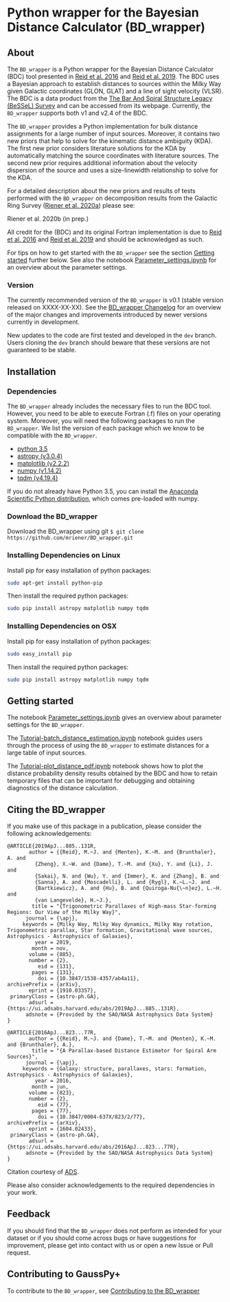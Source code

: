
# Python wrapper for the Bayesian Distance Calculator (BD_wrapper)

## About
The ``BD_wrapper`` is a Python wrapper for the Bayesian Distance Calculator (BDC) tool presented in [Reid et al. 2016](https://ui.adsabs.harvard.edu/abs/2016ApJ...823...77R/abstract) and [Reid et al. 2019](https://ui.adsabs.harvard.edu/abs/2019ApJ...885..131R/abstract). The BDC uses a Bayesian approach to establish distances to sources within the Milky Way given Galactic coordinates (GLON, GLAT) and a line of sight velocity (VLSR). The BDC is a data product from the [The Bar And Spiral Structure Legacy (BeSSeL) Survey](http://bessel.vlbi-astrometry.org/) and can be accessed from its webpage. Currently, the ``BD_wrapper`` supports both v1 and v2.4 of the BDC.

The ``BD_wrapper`` provides a Python implementation for bulk distance assignments for a large number of input sources. Moreover, it contains two new priors that help to solve for the kinematic distance ambiguity (KDA). The first new prior considers literature solutions for the KDA by automatically matching the source coordinates with literature sources. The second new prior requires additional information about the velocity dispersion of the source and uses a size-linewidth relationship to solve for the KDA.

For a detailed description about the new priors and results of tests performed with the ``BD_wrapper`` on decomposition results from the Galactic Ring Survey ([Riener et al. 2020a](https://ui.adsabs.harvard.edu/abs/2020A%26A...633A..14R/abstract)) please see:

Riener et al. 2020b (in prep.)

All credit for the (BDC) and its original Fortran implementation is due to [Reid et al. 2016](https://ui.adsabs.harvard.edu/abs/2016ApJ...823...77R/abstract) and [Reid et al. 2019](https://ui.adsabs.harvard.edu/abs/2019ApJ...885..131R/abstract) and should be acknowledged as such.

For tips on how to get started with the ``BD_wrapper`` see the section [Getting started](#gettingstarted) further below. See also the notebook [Parameter_settings.ipynb](tutorials/Parameter_settings.ipynb) for an overview about the parameter settings.

### Version

The currently recommended version of the ``BD_wrapper`` is v0.1 (stable version released on XXXX-XX-XX). See the [BD_wrapper Changelog](CHANGES.md) for an overview of the major changes and improvements introduced by newer versions currently in development.

New updates to the code are first tested and developed in the ``dev`` branch. Users cloning the ``dev`` branch should beware that these versions are not guaranteed to be stable.

## Installation

### Dependencies

The ``BD_wrapper`` already includes the necessary files to run the BDC tool. However, you need to be able to execute Fortran (.f) files on your operating system. Moreover, you will need the following packages to run the ``BD_wrapper``. We list the version of each package which we know to be compatible with the ``BD_wrapper``.

* [python 3.5](https://www.python.org/)
* [astropy (v3.0.4)](http://www.astropy.org/)
* [matplotlib (v2.2.2)](http://matplotlib.org/)
* [numpy (v1.14.2)](http://www.numpy.org/)
* [tqdm (v4.19.4)](https://tqdm.github.io/)

If you do not already have Python 3.5, you can install the [Anaconda Scientific Python distribution](https://store.continuum.io/cshop/anaconda/), which comes pre-loaded with numpy.

### Download the BD_wrapper

Download the BD_wrapper using git `$ git clone https://github.com/mriener/BD_wrapper.git`


### Installing Dependencies on Linux

Install pip for easy installation of python packages:

```bash
sudo apt-get install python-pip
```

Then install the required python packages:

```bash
sudo pip install astropy matplotlib numpy tqdm
```

### Installing Dependencies on OSX

Install pip for easy installation of python packages:

```bash
sudo easy_install pip
```

Then install the required python packages:

```bash
sudo pip install astropy matplotlib numpy tqdm
```

<a id="gettingstarted"></a>
## Getting started

The notebook [Parameter_settings.ipynb](tutorials/Parameter_settings.ipynb) gives an overview about parameter settings for the ``BD_wrapper``.

The [Tutorial-batch_distance_estimation.ipynb](tutorials/Tutorial-batch_distance_estimation.ipynb) notebook guides users through the process of using the `BD_wrapper` to estimate distances for a large table of input sources.

The [Tutorial-plot_distance_pdf.ipynb](tutorials/Tutorial-plot_distance_pdf.ipynb) notebook shows how to plot the distance probability density results obtained by the BDC and how to retain temporary files that can be important for debugging and obtaining diagnostics of the distance calculation.

## Citing the BD_wrapper

If you make use of this package in a publication, please consider the following acknowledgements:

```
@ARTICLE{2019ApJ...885..131R,
       author = {{Reid}, M.~J. and {Menten}, K.~M. and {Brunthaler}, A. and
         {Zheng}, X.~W. and {Dame}, T.~M. and {Xu}, Y. and {Li}, J. and
         {Sakai}, N. and {Wu}, Y. and {Immer}, K. and {Zhang}, B. and
         {Sanna}, A. and {Moscadelli}, L. and {Rygl}, K.~L.~J. and
         {Bartkiewicz}, A. and {Hu}, B. and {Quiroga-Nu{\~n}ez}, L.~H. and
         {van Langevelde}, H.~J.},
        title = "{Trigonometric Parallaxes of High-mass Star-forming Regions: Our View of the Milky Way}",
      journal = {\apj},
     keywords = {Milky Way, Milky Way dynamics, Milky Way rotation, Trigonometric parallax, Star formation, Gravitational wave sources, Astrophysics - Astrophysics of Galaxies},
         year = 2019,
        month = nov,
       volume = {885},
       number = {2},
          eid = {131},
        pages = {131},
          doi = {10.3847/1538-4357/ab4a11},
archivePrefix = {arXiv},
       eprint = {1910.03357},
 primaryClass = {astro-ph.GA},
       adsurl = {https://ui.adsabs.harvard.edu/abs/2019ApJ...885..131R},
      adsnote = {Provided by the SAO/NASA Astrophysics Data System}
}

@ARTICLE{2016ApJ...823...77R,
       author = {{Reid}, M.~J. and {Dame}, T.~M. and {Menten}, K.~M. and {Brunthaler}, A.},
        title = "{A Parallax-based Distance Estimator for Spiral Arm Sources}",
      journal = {\apj},
     keywords = {Galaxy: structure, parallaxes, stars: formation, Astrophysics - Astrophysics of Galaxies},
         year = 2016,
        month = jun,
       volume = {823},
       number = {2},
          eid = {77},
        pages = {77},
          doi = {10.3847/0004-637X/823/2/77},
archivePrefix = {arXiv},
       eprint = {1604.02433},
 primaryClass = {astro-ph.GA},
       adsurl = {https://ui.adsabs.harvard.edu/abs/2016ApJ...823...77R},
      adsnote = {Provided by the SAO/NASA Astrophysics Data System}
}
```
Citation courtesy of [ADS](https://ui.adsabs.harvard.edu/#).

Please also consider acknowledgements to the required dependencies in your work.


## Feedback

If you should find that the ``BD_wrapper`` does not perform as intended for your dataset or if you should come across bugs or have suggestions for improvement, please get into contact with us or open a new Issue or Pull request.

## Contributing to GaussPy+

To contribute to the ``BD_wrapper``, see [Contributing to the BD_wrapper](CONTRIBUTING.md)
